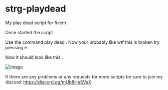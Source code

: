 # strg-playdead
My play dead script for fivem

Once started the script

Use the command play dead . Now your probably like wtf this is broken try pressing e .

Now it should look like this .

![image](https://user-images.githubusercontent.com/97619694/166405431-61da7f70-9814-490d-82ee-a0cae3eac75c.png)


If there are any problems or any requests for more scripts be sure to join my discord: https://discord.gg/mUb8HeSVeX
